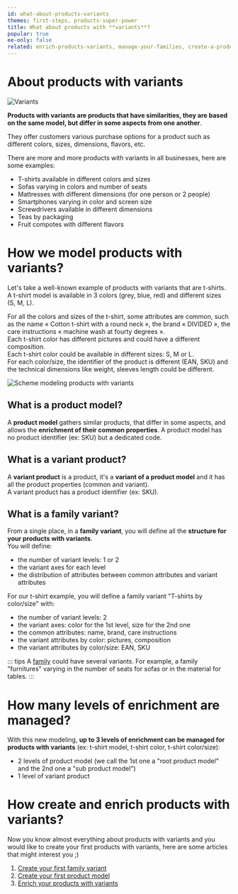 ```yaml
---
id: what-about-products-variants
themes: first-steps, products-super-power
title: What about products with **variants**?
popular: true
ee-only: false
related: enrich-products-variants, manage-your-families, create-a-product
---
```


# About products with variants

![Variants](../img/Products_Product%20variant.svg)

**Products with variants are products that have similarities, they are based on the same model, but differ in some aspects from one another**.

They offer customers various purchase options for a product such as different colors, sizes, dimensions, flavors, etc.

There are more and more products with variants in all businesses, here are some examples:
- T-shirts available in different colors and sizes
- Sofas varying in colors and number of seats
- Mattresses with different dimensions (for one person or 2 people)
- Smartphones varying in color and screen size
- Screwdrivers available in different dimensions
- Teas by packaging
- Fruit compotes with different flavors

# How we model products with variants?

Let's take a well-known example of products with variants that are t-shirts. A t-shirt model is available in 3 colors (grey, blue, red) and different sizes (S, M, L).

For all the colors and sizes of the t-shirt, some attributes are common, such as the name « Cotton t-shirt with a round neck », the brand « DIVIDED », the care instructions « machine wash at fourty degrees ».   
Each t-shirt color has different pictures and could have a different composition.  
Each t-shirt color could be available in different sizes: S, M or L.   
For each color/size, the identifier of the product is different (EAN, SKU) and the technical dimensions like weight, sleeves length could be different.  

![Scheme modeling products with variants](../img/scheme_variants.png)

## What is a product model?

A **product model** gathers similar products, that differ in some aspects, and allows the **enrichment of their common properties**.
A product model has no product identifier (ex: SKU) but a dedicated code.

## What is a variant product?

A **variant product** is a product, it's a **variant of a product model** and it has all the product properties (common and variant).    
A variant product has a product identifier (ex: SKU).

## What is a family variant?

From a single place, in a **family variant**, you will define all the **structure for your products with variants**.  
You will define:
- the number of variant levels: 1 or 2
- the variant axes for each level
- the distribution of attributes between common attributes and variant attributes

For our t-shirt example, you will define a family variant "T-shirts by color/size" with:
- the number of variant levels: 2
- the variant axes: color for the 1st level, size for the 2nd one
- the common attributes: name, brand, care instructions
- the variant attributes by color: pictures, composition
- the variant attributes by color/size: EAN, SKU

::: tips
A [family](/articles/what-is-a-family.html) could have several variants. For example, a family "furnitures" varying in the number of seats for sofas or in the material for tables.
:::

# How many levels of enrichment are managed?
With this new modeling, **up to 3 levels of enrichment can be managed for products with variants** (ex: t-shirt model, t-shirt color, t-shirt color/size):
- 2 levels of product model (we call the 1st one a "root product model" and the 2nd one a "sub product model")
- 1 level of variant product

# How create and enrich products with variants?
Now you know almost everything about products with variants and you would like to create your first products with variants, here are some articles that might interest you ;)
1.  [Create your first family variant](/articles/manage-your-families.html#create-a-family-variant)
1.  [Create your first product model ](/articles/create-a-product.html#create-a-product-model)
1.  [Enrich your products with variants](articles/enrich-products-variants)
